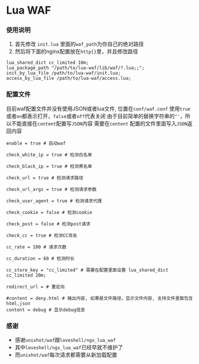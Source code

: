 # Lua WAF


### 使用说明

1. 首先修改 `init.lua` 里面的`waf_path`为你自己的绝对路径
2. 然后将下面的nginx配置放在`http{}`里，并且修改路径

```nginx
lua_shared_dict cc_limited 10m;
lua_package_path "/path/to/lua-waf/lib/waf/?.lua;;";
init_by_lua_file /path/to/lua-waf/init.lua;
access_by_lua_file /path/to/lua-waf/access.lua;
```

### 配置文件

目前waf配置文件并没有使用JSON或者lua文件, 位置在`conf/waf.conf`
使用`true`或者`on`都表示打开，`false`或者`off`代表关闭
由于目前简单的替换字符串的`"'`，所以不能直接在`content`配置写`JSON`内容
需要在`content` 配置的文件里面写入`JSON`返回内容

```nginx
enable = true # 启动waf

check_white_ip = true # 检测白名单

check_black_ip = true # 检测黑名单

check_url = true # 检测请求路径

check_url_args = true # 检测请求参数

check_user_agent = true # 检测请求代理

check_cookie = false # 检测cookie

check_post = false # 检测post请求

check_cc = true # 检测CC攻击

cc_rate = 100 # 请求次数

cc_duration = 60 # 检测时长

cc_store_key = "cc_limited" # 需要在配置里面设置 lua_shared_dict cc_limited 20m;

redirect_url = # 重定向

#content = deny.html # 输出内容, 如果是文件路径，显示文件内容, 支持文件里面包含html,json
content = debug # 显示debug信息
```

### 感谢

* 感谢`unixhot/waf`跟`loveshell/ngx_lua_waf`
* 其中`loveshell/ngx_lua_waf`已经早就不维护了
* 而`unixhot/waf`每次请求都需要从新加载配置
